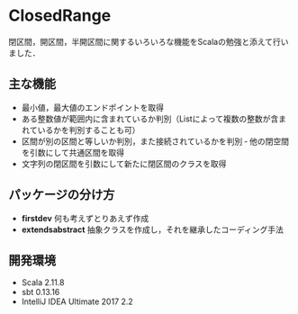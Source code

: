 # ClosedRange
閉区間，開区間，半開区間に関するいろいろな機能をScalaの勉強と添えて行いました．

## 主な機能
- 最小値，最大値のエンドポイントを取得
- ある整数値が範囲内に含まれているか判別（Listによって複数の整数が含まれているかを判別することも可）
- 区間が別の区間と等しいか判別，また接続されているかを判別
‐ 他の閉空間を引数にして共通区間を取得
- 文字列の閉区間を引数にして新たに閉区間のクラスを取得

## パッケージの分け方
- **firstdev** 何も考えずとりあえず作成
- **extendsabstract** 抽象クラスを作成し，それを継承したコーディング手法

## 開発環境
- Scala 2.11.8
- sbt 0.13.16
- IntelliJ IDEA Ultimate 2017 2.2
